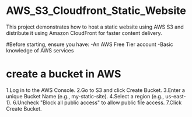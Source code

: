 # AWS_S3_Cloudfront_Static_Website
This project demonstrates how to host a static website using AWS S3 and distribute it using Amazon CloudFront for faster content delivery.

#Before starting, ensure you have:
-An AWS Free Tier account
-Basic knowledge of AWS services

# create a bucket in AWS 

1.Log in to the AWS Console.
2.Go to S3 and click Create Bucket.
3.Enter a unique Bucket Name (e.g., my-static-site).
4.Select a region (e.g., us-east-1).
6.Uncheck "Block all public access" to allow public file access.
7.Click Create Bucket.
